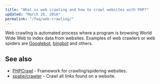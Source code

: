 ```yaml
---
title: "What is web crawling and how to crawl websites with PHP?"
updated: "March 26, 2016"
permalink: "/faq/web-crawling/"
---
```


Web crawling is automated process where a program is browsing World Wide Web to
index data from websites. Examples of web crawlers or web spiders are
[Googlebot](https://en.wikipedia.org/wiki/Googlebot), [bingbot](https://en.wikipedia.org/wiki/Bingbot)
and others.

## See also

* [PHPCrawl](http://phpcrawl.cuab.de/) - Framework for crawling/spidering websites.
* [spatie/crawler](https://github.com/spatie/crawler) - Crawl all links found on a website.
